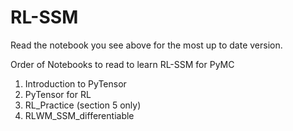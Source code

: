 # RL-SSM

Read the notebook you see above for the most up to date version.

Order of Notebooks to read to learn RL-SSM for PyMC

1. Introduction to PyTensor
2. PyTensor for RL
3. RL_Practice (section 5 only)
4. RLWM_SSM_differentiable
